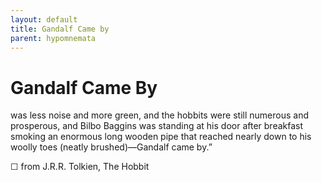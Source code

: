 ```yaml
---
layout: default
title: Gandalf Came by
parent: hypomnemata
---
```

# Gandalf Came By

was less noise and more green, and the hobbits were still numerous and prosperous, and Bilbo Baggins was standing at his door after breakfast smoking an enormous long wooden pipe that reached nearly down to his woolly toes (neatly brushed)—Gandalf came by.”

☐ from J.R.R. Tolkien, The Hobbit